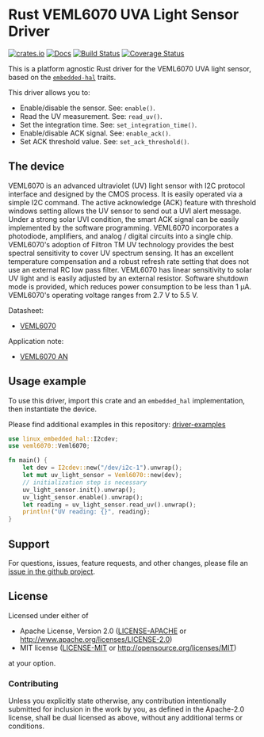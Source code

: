 # Rust VEML6070 UVA Light Sensor Driver

[![crates.io](https://img.shields.io/crates/v/veml6070.svg)](https://crates.io/crates/veml6070)
[![Docs](https://docs.rs/veml6070/badge.svg)](https://docs.rs/veml6070)
[![Build Status](https://github.com/eldruin/veml6070-rs/workflows/Build/badge.svg)](https://github.com/eldruin/veml6070-rs/actions?query=workflow%3ABuild)
[![Coverage Status](https://coveralls.io/repos/github/eldruin/veml6070-rs/badge.svg?branch=master)](https://coveralls.io/github/eldruin/veml6070-rs?branch=master)

This is a platform agnostic Rust driver for the VEML6070 UVA light sensor,
based on the [`embedded-hal`](https://github.com/rust-embedded/embedded-hal) traits.

This driver allows you to:
- Enable/disable the sensor. See: `enable()`.
- Read the UV measurement. See: `read_uv()`.
- Set the integration time. See: `set_integration_time()`.
- Enable/disable ACK signal. See: `enable_ack()`.
- Set ACK threshold value. See: `set_ack_threshold()`.

## The device
VEML6070 is an advanced ultraviolet (UV) light sensor with I2C protocol
interface and designed by the CMOS process.
It is easily operated via a simple I2C command. The active acknowledge
(ACK) feature with threshold windows setting allows the UV sensor to
send out a UVI alert message. Under a strong solar UVI condition, the
smart ACK signal can be easily implemented by the software programming.
VEML6070 incorporates a photodiode, amplifiers, and analog / digital
circuits into a single chip. VEML6070's adoption of Filtron TM UV
technology provides the best spectral sensitivity to cover UV spectrum
sensing. It has an excellent temperature compensation and a robust refresh
rate setting that does not use an external RC low pass filter.
VEML6070 has linear sensitivity to solar UV light and is easily adjusted
by an external resistor.
Software shutdown mode is provided, which reduces power consumption to
be less than 1 μA. VEML6070's operating voltage ranges from 2.7 V to 5.5 V.

Datasheet:
- [VEML6070](https://www.vishay.com/docs/84277/veml6070.pdf)

Application note:
- [VEML6070 AN](https://www.vishay.com/docs/84310/designingveml6070.pdf)

## Usage example

To use this driver, import this crate and an `embedded_hal` implementation,
then instantiate the device.

Please find additional examples in this repository: [driver-examples]

[driver-examples]: https://github.com/eldruin/driver-examples

```rust
use linux_embedded_hal::I2cdev;
use veml6070::Veml6070;

fn main() {
    let dev = I2cdev::new("/dev/i2c-1").unwrap();
    let mut uv_light_sensor = Veml6070::new(dev);
    // initialization step is necessary
    uv_light_sensor.init().unwrap();
    uv_light_sensor.enable().unwrap();
    let reading = uv_light_sensor.read_uv().unwrap();
    println!("UV reading: {}", reading);
}
```

## Support

For questions, issues, feature requests, and other changes, please file an
[issue in the github project](https://github.com/eldruin/veml6070-rs/issues).

## License

Licensed under either of

 * Apache License, Version 2.0 ([LICENSE-APACHE](LICENSE-APACHE) or
   http://www.apache.org/licenses/LICENSE-2.0)
 * MIT license ([LICENSE-MIT](LICENSE-MIT) or
   http://opensource.org/licenses/MIT)

at your option.

### Contributing

Unless you explicitly state otherwise, any contribution intentionally submitted
for inclusion in the work by you, as defined in the Apache-2.0 license, shall
be dual licensed as above, without any additional terms or conditions.

